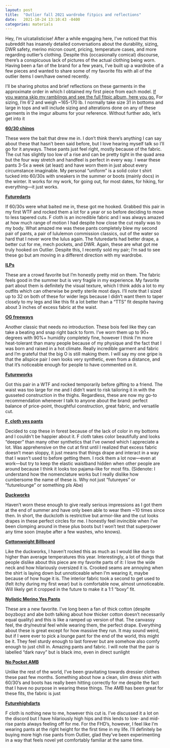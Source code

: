 ```yaml
---
layout: post
title:  "Outlier fall 2021 wardrobe fitpics and reflections"
date:   2021-10-24 13:10:43 -0400
categories: materials
---
```


Hey, I’m u/catalisticise! After a while engaging here, I’ve noticed that this subreddit has insanely detailed conversations about the durability, sizing, DWR safety, merino micron count, pricing, temperature cases, and more regarding outlier’s clothing. Despite this (occasionally comical) discourse, there’s a conspicuous lack of pictures of the actual clothing being worn. Having been a fan of the brand for a few years, I’ve built up a wardrobe of a few pieces and wanted to share some of my favorite fits with all of the outlier items I own/have owned recently.

I’ll be sharing photos and brief reflections on these garments in the approximate order in which I obtained my first piece from each model. [If you wanna skip my ramblings and see the full fitpic album, here you go.](https://imgur.com/a/Tscd50A) For sizing, I’m 6’2 and weigh ~165-170 lb. I normally take size 31 in bottoms and large in tops and will include sizing and alterations done on any of these garments in the imgur albums for your reference. Without further ado, let’s get into it


[**60/30 chinos**](https://imgur.com/a/Zdy4VPI)

These were the bait that drew me in. I don’t think there’s anything I can say about these that hasn’t been said before, but I love hearing myself talk so I’ll go for it anyways. These pants just feel right, mostly because of the fabric. The cut has slightly too low of a rise and can be pretty tight in the quad area but the four way stretch and handfeel is perfect in every way. I wear these pants 3-5x a week (at least) and have worn them in just about every circumstance imaginable. My personal “uniform” is a solid color t shirt tucked into 60/30s with sneakers in the summer or boots (mainly docs) in the winter. It works for my work, for going out, for most dates, for hiking, for everything—it just works.


[**Futuredarts**](https://imgur.com/a/3C1uDrG)

If 60/30s were what baited me in, these got me hooked. Grabbed this pair in my first WTF and rocked them a lot for a year or so before deciding to move to less tapered cuts. F cloth is an incredible fabric and I was always amazed at how much range of motion I had despite how close the cut really was to my body. What amazed me was these pants completely blew my second pair of pants, a pair of lululemon commission classics, out of the water so hard that I never wore the lulus again. The futuredarts had better drape, a better cut for me, mech pockets, and DWR. Again, these are what got me truly hooked on Outlier. Despite this, I recently sold my pair; I’m sad to see these go but am moving in a different direction with my wardrobe.


[**ILPs**](https://imgur.com/a/a5f5496)

These are a crowd favorite but I’m honestly pretty mid on them. The fabric feels good in the summer but is very fragile in my experience. My favorite part about them is definitely the visual texture, which I think adds a lot to my outfits which can otherwise be pretty sterile most days. I’ll note that I sized up to 32 on both of these for wider legs because I didn’t want them to taper closely to my legs and like this fit a lot better than a “TTS” fit despite having about 3 inches of excess fabric at the waist.


[**OG freeways**](https://imgur.com/a/k0T4blD)

Another classic that needs no introduction. These bois feel like they can take a beating and snap right back to form. I’ve worn them up to 90+ degrees with 90%+ humidity completely fine, however I think I’m more heat-tolerant than many people because of my physique and the fact that I was born and raised in a hot climate. Really incredible garment and fabric and I’m grateful that the big O is still making them. I will say my one gripe is that the allspice pair I own looks very synthetic, even from a distance, and that it’s noticeable enough for people to have commented on it.


[**Futureworks**](https://imgur.com/a/xZ4yiUg)

Got this pair in a WTF and rocked temporarily before gifting to a friend. The waist was too large for me and I didn’t want to risk tailoring it in with the gusseted construction in the thighs. Regardless, these are now my go-to recommendation whenever I talk to anyone about the brand: perfect balance of price-point, thoughtful construction, great fabric, and versatile cut.


[**F. cloth yes pants**](https://imgur.com/a/sIUIREG)

Decided to cop these in forest because of the lack of color in my bottoms and I couldn't be happier about it. F cloth takes color beautifully and looks “deeper” than many other synthetics that I’ve owned which I appreciate a lot. Was apprehensive on the cut at first until I realized that excess fabric doesn’t mean sloppy, it just means that things drape and interact in a way that I wasn’t used to before getting them. I rock them a lot now—even at work—but try to keep the elastic waistband hidden when other people are around because I think it looks too pajama-like for most fits. (Sidenote: I understand how the nomenclature works but I really dislike how cumbersome the name of these is. Why not just “futureyes” or “futurelounge” or something pls Abe)


[**Duckworks**](https://imgur.com/a/y5k2X7c)

Haven’t worn these enough to give really serious impressions as I got them at the end of summer and have only been able to wear them ~10 times since then. In short, the duckcloth is restrictive but armor-like and the cut looks drapes in these perfect circles for me. I honestly feel invincible when I’ve been clomping around in these plus boots but I won’t test that superpower any time soon (maybe after a few washes, who knows).


[**Cottonweight Billboard**](https://imgur.com/a/Xy1XcLx)

Like the duckworks, I haven’t rocked this as much as I would like due to higher than average temperatures this year. Interestingly, a lot of things that people dislike about this piece are my favorite parts of it: I love the wide neck and how hilariously oversized it is. Crooked seams are annoying when the shirt is laying down but unnoticeable when I’m wearing it, maybe because of how huge it is. The interior fabric took a second to get used to (felt itchy during my first wear) but is comfortable now, almost unnoticeable. Will likely get it cropped in the future to make it a 1:1 “boxy” fit.


[**Nylistic Merino Yes Pants**](https://imgur.com/a/dKBoIXt)

These are a new favorite. I’ve long been a fan of thick cotton (despite boyzboyz and abe both talking about how thicker cotton doesn’t necessarily equal quality) and this is like a ramped up version of that. The canvassy feel, the dry/neutral feel while wearing them, the perfect drape. Everything about these is great except for how massive they run. It may sound weird, but if I were ever to pick a lounge pant for the end of the world, this might be it. They feel sturdy enough to last forever but are somehow also comfy enough to just chill in. Amazing pants and fabric. I will note that the pair is labelled “dark navy” but is black imo, even in direct sunlight


[**No Pocket AMB**](https://imgur.com/a/WXY0iUo)

Unlike the rest of the world, I’ve been gravitating towards dressier clothes these past few months. Something about how a clean, slim dress shirt with 60/30’s and boots has really been hitting correctly for me despite the fact that I have no purpose in wearing these things. The AMB has been great for these fits, the fabric is just


[**Futurehighdarts**](https://imgur.com/a/cAEOHUC)

F cloth is nothing new to me, however this cut is. I’ve discussed it a lot on the discord but I have hilariously high hips and this lends to low- and mid-rise pants always feeling off for me. For the FHD’s, however, I feel like I’m wearing pants at the right height for the first time in my life. I’ll definitely be buying more high rise pants from Outlier, glad they’ve been experimenting in a way that feels novel yet comfortably familiar at the same time.
